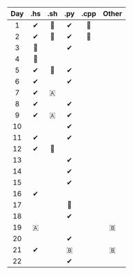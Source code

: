 | Day | .hs | .sh | .py | .cpp | Other |
| :-: | :-: | :-: | :-: | :--: | :---: |
|  1  |  ✔ |  🌟  |  ✔  |  🌟  |       |
|  2  |  ✔ |  🌟  |  ✔  |  🌟  |       |
|  3  |  🌟 |      | ✔  |      |       |
|  4  |  🤢 |      |     |      |       |
|  5  |  ✔ |  🌟  |  ✔  |      |       |
|  6  |  ✔ |     |  ✔  |      |       |
|  7  |  ✔ |  🇦  |     |      |       |
|  8  |  ✔ |      |  ✔  |      |       |
|  9  |  ✔ |  🇦  |  ✔  |      |       |
| 10  |    |      |  ✔  |      |       |
| 11  |  ✔ |      |  ✔  |      |       |
| 12  |  ✔ |  🌟  |     |      |       |
| 13  |    |      |  ✔  |      |       |
| 14  |    |      |  ✔  |      |       |
| 15  |    |      |  ✔  |      |       |
| 16  |  ✔ |      |     |      |       |
| 17  |    |      |  🤢 |      |       |
| 18  |    |      |  ✔  |      |       |
| 19  | 🇦 |      |     |      |   🇧  |
| 20  |    |      |  ✔  |      |       |
| 21  |  ✔ |      |  🇧 |      |   🇧  |
| 22  |    |      |  ✔  |      |       |
